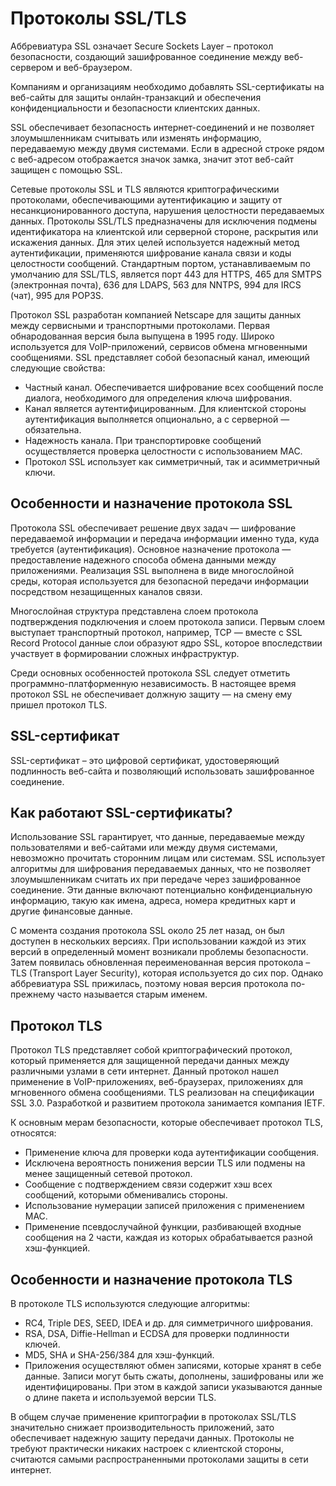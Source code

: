 # Протоколы SSL/TLS
Аббревиатура SSL означает Secure Sockets Layer – протокол безопасности, создающий зашифрованное соединение между веб-сервером и веб-браузером.

Компаниям и организациям необходимо добавлять SSL-сертификаты на веб-сайты для защиты онлайн-транзакций и обеспечения конфиденциальности и безопасности клиентских данных.

SSL обеспечивает безопасность интернет-соединений и не позволяет злоумышленникам считывать или изменять информацию, передаваемую между двумя системами. Если в адресной строке рядом с веб-адресом отображается значок замка, значит этот веб-сайт защищен с помощью SSL.

Сетевые протоколы SSL и TLS являются криптографическими протоколами, обеспечивающими аутентификацию и защиту от несанкционированного доступа, нарушения целостности передаваемых данных. Протоколы SSL/TLS предназначены для исключения подмены идентификатора на клиентской или серверной стороне, раскрытия или искажения данных. Для этих целей используется надежный метод аутентификации, применяются шифрование канала связи и коды целостности сообщений. Стандартным портом, устанавливаемым по умолчанию для SSL/TLS, является порт 443 для HTTPS, 465 для SMTPS (электронная почта), 636 для LDAPS, 563 для NNTPS, 994 для IRCS (чат), 995 для POP3S.

Протокол SSL разработан компанией Netscape для защиты данных между сервисными и транспортными протоколами. Первая обнародованная версия была выпущена в 1995 году. Широко используется для VoIP-приложений, сервисов обмена мгновенными сообщениями. SSL представляет собой безопасный канал, имеющий следующие свойства:

- Частный канал. Обеспечивается шифрование всех сообщений после диалога, необходимого для определения ключа шифрования.
- Канал является аутентифицированным. Для клиентской стороны аутентификация выполняется опционально, а с серверной — обязательна.
- Надежность канала. При транспортировке сообщений осуществляется проверка целостности с использованием MAC.
- Протокол SSL использует как симметричный, так и асимметричный ключи.

## Особенности и назначение протокола SSL
Протокола SSL обеспечивает решение двух задач — шифрование передаваемой информации и передача информации именно туда, куда требуется (аутентификация). Основное назначение протокола — предоставление надежного способа обмена данными между приложениями. Реализация SSL выполнена в виде многослойной среды, которая используется для безопасной передачи информации посредством незащищенных каналов связи.

Многослойная структура представлена слоем протокола подтверждения подключения и слоем протокола записи. Первым слоем выступает транспортный протокол, например, TCP — вместе с SSL Record Protocol данные слои образуют ядро SSL, которое впоследствии участвует в формировании сложных инфраструктур.

Среди основных особенностей протокола SSL следует отметить программно-платформенную независимость. В настоящее время протокол SSL не обеспечивает должную защиту — на смену ему пришел протокол TLS.

## SSL-сертификат
SSL-сертификат – это цифровой сертификат, удостоверяющий подлинность веб-сайта и позволяющий использовать зашифрованное соединение.

## Как работают SSL-сертификаты?
Использование SSL гарантирует, что данные, передаваемые между пользователями и веб-сайтами или между двумя системами, невозможно прочитать сторонним лицам или системам. SSL использует алгоритмы для шифрования передаваемых данных, что не позволяет злоумышленникам считать их при передаче через зашифрованное соединение. Эти данные включают потенциально конфиденциальную информацию, такую как имена, адреса, номера кредитных карт и другие финансовые данные.

С момента создания протокола SSL около 25 лет назад, он был доступен в нескольких версиях. При использовании каждой из этих версий в определенный момент возникали проблемы безопасности. Затем появилась обновленная переименованная версия протокола – TLS (Transport Layer Security), которая используется до сих пор. Однако аббревиатура SSL прижилась, поэтому новая версия протокола по-прежнему часто называется старым именем.

## Протокол TLS
Протокол TLS представляет собой криптографический протокол, который применяется для защищенной передачи данных между различными узлами в сети интернет. Данный протокол нашел применение в VoIP-приложениях, веб-браузерах, приложениях для мгновенного обмена сообщениями. TLS реализован на спецификации SSL 3.0. Разработкой и развитием протокола занимается компания IETF.

К основным мерам безопасности, которые обеспечивает протокол TLS, относятся:
- Применение ключа для проверки кода аутентификации сообщения.
- Исключена вероятность понижения версии TLS или подмены на менее защищенный сетевой протокол.
- Сообщение с подтверждением связи содержит хэш всех сообщений, которыми обменивались стороны.
- Использование нумерации записей приложения с применением MAC.
- Применение псевдослучайной функции, разбивающей входные сообщения на 2 части, каждая из которых обрабатывается разной хэш-функцией.

##  Особенности и назначение протокола TLS
В протоколе TLS используются следующие алгоритмы:
- RC4, Triple DES, SEED, IDEA и др. для симметричного шифрования.
- RSA, DSA, Diffie-Hellman и ECDSA для проверки подлинности ключей.
- MD5, SHA и SHA-256/384 для хэш-функций.
- Приложения осуществляют обмен записями, которые хранят в себе данные. Записи могут быть сжаты, дополнены, зашифрованы или же идентифицированы. При этом в каждой записи указываются данные о длине пакета и используемой версии TLS.

В общем случае применение криптографии в протоколах SSL/TLS значительно снижает производительность приложений, зато обеспечивает надежную защиту передачи данных. Протоколы не требуют практически никаких настроек с клиентской стороны, считаются самыми распространенными протоколами защиты в сети интернет.
